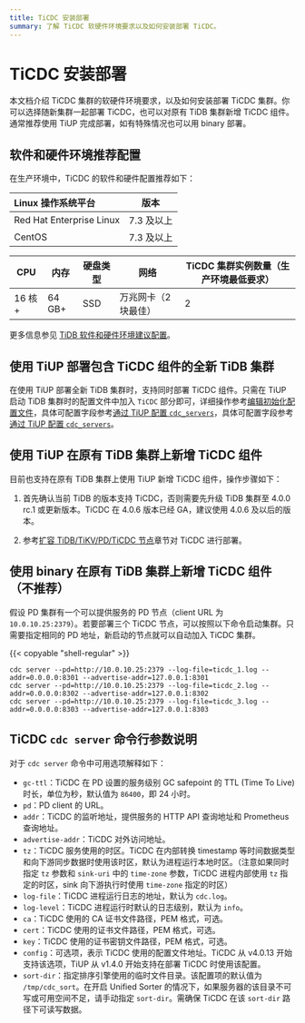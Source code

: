```yaml
---
title: TiCDC 安装部署
summary: 了解 TiCDC 软硬件环境要求以及如何安装部署 TiCDC。
---
```


# TiCDC 安装部署

本文档介绍 TiCDC 集群的软硬件环境要求，以及如何安装部署 TiCDC 集群。你可以选择随新集群一起部署 TiCDC，也可以对原有 TiDB 集群新增 TiCDC 组件。通常推荐使用 TiUP 完成部署，如有特殊情况也可以用 binary 部署。

## 软件和硬件环境推荐配置

在生产环境中，TiCDC 的软件和硬件配置推荐如下：

| Linux 操作系统平台       | 版本         |
| :----------------------- | :----------: |
| Red Hat Enterprise Linux | 7.3 及以上   |
| CentOS                   | 7.3 及以上   |

| CPU | 内存 | 硬盘类型 | 网络 | TiCDC 集群实例数量（生产环境最低要求） |
| --- | --- | --- | --- | --- |
| 16 核+ | 64 GB+ | SSD | 万兆网卡（2 块最佳） | 2 |

更多信息参见 [TiDB 软件和硬件环境建议配置](/hardware-and-software-requirements.md)。

## 使用 TiUP 部署包含 TiCDC 组件的全新 TiDB 集群

在使用 TiUP 部署全新 TiDB 集群时，支持同时部署 TiCDC 组件。只需在 TiUP 启动 TiDB 集群时的配置文件中加入 `TiCDC` 部分即可，详细操作参考[编辑初始化配置文件](/production-deployment-using-tiup.md#第-3-步编辑初始化配置文件)，具体可配置字段参考[通过 TiUP 配置 `cdc_servers`](/tiup/tiup-cluster-topology-reference.md#cdc_servers)，具体可配置字段参考[通过 TiUP 配置 `cdc_servers`](/tiup/tiup-cluster-topology-reference.md#cdc_servers)。

## 使用 TiUP 在原有 TiDB 集群上新增 TiCDC 组件

目前也支持在原有 TiDB 集群上使用 TiUP 新增 TiCDC 组件，操作步骤如下：

1. 首先确认当前 TiDB 的版本支持 TiCDC，否则需要先升级 TiDB 集群至 4.0.0 rc.1 或更新版本。TiCDC 在 4.0.6 版本已经 GA，建议使用 4.0.6 及以后的版本。

2. 参考[扩容 TiDB/TiKV/PD/TiCDC 节点](/scale-tidb-using-tiup.md#扩容-ticdc-节点)章节对 TiCDC 进行部署。

## 使用 binary 在原有 TiDB 集群上新增 TiCDC 组件（不推荐）

假设 PD 集群有一个可以提供服务的 PD 节点（client URL 为 `10.0.10.25:2379`）。若要部署三个 TiCDC 节点，可以按照以下命令启动集群。只需要指定相同的 PD 地址，新启动的节点就可以自动加入 TiCDC 集群。

{{< copyable "shell-regular" >}}

```shell
cdc server --pd=http://10.0.10.25:2379 --log-file=ticdc_1.log --addr=0.0.0.0:8301 --advertise-addr=127.0.0.1:8301
cdc server --pd=http://10.0.10.25:2379 --log-file=ticdc_2.log --addr=0.0.0.0:8302 --advertise-addr=127.0.0.1:8302
cdc server --pd=http://10.0.10.25:2379 --log-file=ticdc_3.log --addr=0.0.0.0:8303 --advertise-addr=127.0.0.1:8303
```

## TiCDC `cdc server` 命令行参数说明

对于 `cdc server` 命令中可用选项解释如下：

- `gc-ttl`：TiCDC 在 PD 设置的服务级别 GC safepoint 的 TTL (Time To Live) 时长，单位为秒，默认值为 `86400`，即 24 小时。
- `pd`：PD client 的 URL。
- `addr`：TiCDC 的监听地址，提供服务的 HTTP API 查询地址和 Prometheus 查询地址。
- `advertise-addr`：TiCDC 对外访问地址。
- `tz`：TiCDC 服务使用的时区。TiCDC 在内部转换 timestamp 等时间数据类型和向下游同步数据时使用该时区，默认为进程运行本地时区。（注意如果同时指定 `tz` 参数和 `sink-uri` 中的 `time-zone` 参数，TiCDC 进程内部使用 `tz` 指定的时区，sink 向下游执行时使用 `time-zone` 指定的时区）
- `log-file`：TiCDC 进程运行日志的地址，默认为 `cdc.log`。
- `log-level`：TiCDC 进程运行时默认的日志级别，默认为 `info`。
- `ca`：TiCDC 使用的 CA 证书文件路径，PEM 格式，可选。
- `cert`：TiCDC 使用的证书文件路径，PEM 格式，可选。
- `key`：TiCDC 使用的证书密钥文件路径，PEM 格式，可选。
- `config`：可选项，表示 TiCDC 使用的配置文件地址。TiCDC 从 v4.0.13 开始支持该选项，TiUP 从 v1.4.0 开始支持在部署 TiCDC 时使用该配置。
- `sort-dir`：指定排序引擎使用的临时文件目录。该配置项的默认值为 `/tmp/cdc_sort`。在开启 Unified Sorter 的情况下，如果服务器的该目录不可写或可用空间不足，请手动指定 `sort-dir`。需确保 TiCDC 在该 `sort-dir` 路径下可读写数据。
